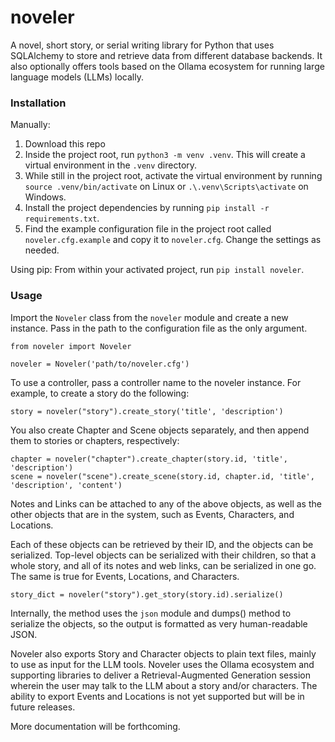 # noveler
A novel, short story, or serial writing library for Python that uses SQLAlchemy 
to store and retrieve data from different database backends. It also optionally 
offers tools based on the Ollama ecosystem for running large language models 
(LLMs) locally. 

### Installation
Manually:
1. Download this repo
2. Inside the project root, run `python3 -m venv .venv`. This will create a 
virtual environment in the `.venv` directory.
3. While still in the project root, activate the virtual environment by running 
`source .venv/bin/activate` on Linux or `.\.venv\Scripts\activate` on Windows.
4. Install the project dependencies by running 
`pip install -r requirements.txt`.
5. Find the example configuration file in the project root called 
`noveler.cfg.example` and copy it to `noveler.cfg`. Change the settings as
needed.

Using pip:
From within your activated project, run `pip install noveler`.

### Usage
Import the `Noveler` class from the `noveler` module and create a new 
instance. Pass in the path to the configuration file as the only argument.

    from noveler import Noveler

    noveler = Noveler('path/to/noveler.cfg')

To use a controller, pass a controller name to the noveler instance. For 
example, to create a story do the following:

    story = noveler("story").create_story('title', 'description')

You also create Chapter and Scene objects separately, and then append them to
stories or chapters, respectively:

    chapter = noveler("chapter").create_chapter(story.id, 'title', 'description')
    scene = noveler("scene").create_scene(story.id, chapter.id, 'title', 'description', 'content')

Notes and Links can be attached to any of the above objects, as well as the 
other objects that are in the system, such as Events, Characters, and Locations.

Each of these objects can be retrieved by their ID, and the objects can be 
serialized. Top-level objects can be serialized with their children, so that a 
whole story, and all of its notes and web links, can be serialized in one go. 
The same is true for Events, Locations, and Characters.

    story_dict = noveler("story").get_story(story.id).serialize()

Internally, the method uses the `json` module and dumps() method to 
serialize the objects, so the output is formatted as very human-readable JSON.

Noveler also exports Story and Character objects to plain text files, mainly to 
use as input for the LLM tools. Noveler uses the Ollama ecosystem and supporting
libraries to deliver a Retrieval-Augmented Generation session wherein the user 
may talk to the LLM about a story and/or characters. The ability to export Events and
Locations is not yet supported but will be in future releases.

More documentation will be forthcoming.
